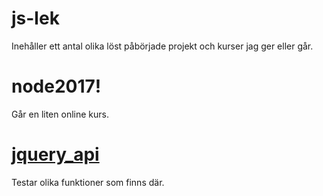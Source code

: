 # js-lek
Inehåller ett antal olika löst påbörjade projekt och kurser jag ger eller går.

# node2017!
Går en liten online kurs.

# [jquery_api](jquery_api)
Testar olika funktioner som finns där.
